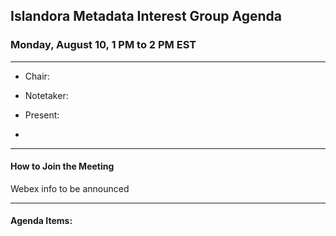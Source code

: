 ## Islandora Metadata Interest Group Agenda
### Monday, August 10, 1 PM to 2 PM EST

---

* Chair: 
* Notetaker:  

* Present: 
* 

---

#### How to Join the Meeting

Webex info to be announced

---

#### Agenda Items:
